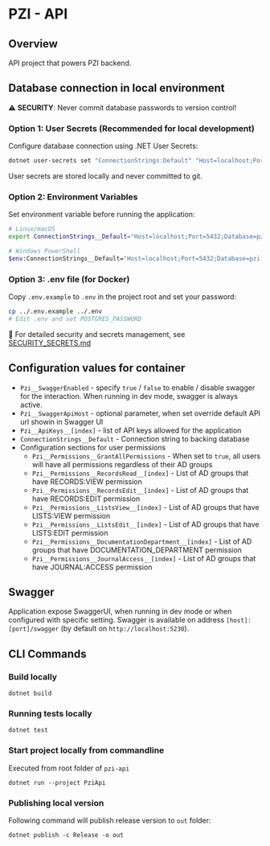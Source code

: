 # PZI - API

## Overview

API project that powers PZI backend.

## Database connection in local environment

⚠️ **SECURITY**: Never commit database passwords to version control!

### Option 1: User Secrets (Recommended for local development)

Configure database connection using .NET User Secrets:

```bash
dotnet user-secrets set "ConnectionStrings:Default" "Host=localhost;Port=5432;Database=pzi;Username=postgres;Password=YOUR_PASSWORD"
```

User secrets are stored locally and never committed to git.

### Option 2: Environment Variables

Set environment variable before running the application:

```bash
# Linux/macOS
export ConnectionStrings__Default="Host=localhost;Port=5432;Database=pzi;Username=postgres;Password=YOUR_PASSWORD"

# Windows PowerShell
$env:ConnectionStrings__Default="Host=localhost;Port=5432;Database=pzi;Username=postgres;Password=YOUR_PASSWORD"
```

### Option 3: .env file (for Docker)

Copy `.env.example` to `.env` in the project root and set your password:

```bash
cp ../.env.example ../.env
# Edit .env and set POSTGRES_PASSWORD
```

📖 For detailed security and secrets management, see [SECURITY_SECRETS.md](../SECURITY_SECRETS.md)

## Configuration values for container

- `Pzi__SwaggerEnabled` - specify `true` / `false` to enable / disable swagger for the interaction. When running in dev mode, swagger is always active.
- `Pzi__SwaggerApiHost` - optional parameter, when set override default API url showin in Swagger UI
- `Pzi__ApiKeys__[index]` - list of API keys allowed for the application
- `ConnectionStrings__Default` - Connection string to backing database
- Configuration sections for user permissions
  - `Pzi__Permissions__GrantAllPermissions` - When set to `true`, all users will have all permissions regardless of their AD groups
  - `Pzi__Permissions__RecordsRead__[index]` - List of AD groups that have RECORDS:VIEW permission
  - `Pzi__Permissions__RecordsEdit__[index]` - List of AD groups that have RECORDS:EDIT permission
  - `Pzi__Permissions__ListsView__[index]` - List of AD groups that have LISTS:VIEW permission
  - `Pzi__Permissions__ListsEdit__[index]` - List of AD groups that have LISTS:EDIT permission
  - `Pzi__Permissions__DocumentationDepartment__[index]` - List of AD groups that have DOCUMENTATION_DEPARTMENT permission
  - `Pzi__Permissions__JournalAccess__[index]` - List of AD groups that have JOURNAL:ACCESS permission

## Swagger

Application expose SwaggerUI, when running in dev mode or when configured with specific setting. Swagger is available on address `[host]:[port]/swagger` (by default on `http://localhost:5230`).

## CLI Commands

### Build locally

`dotnet build`

### Running tests locally

`dotnet test`

### Start project locally from commandline

Executed from root folder of `pzi-api`

`dotnet run --project PziApi`

### Publishing local version

Following command will publish release version to `out` folder:

`dotnet publish -c Release -o out`
